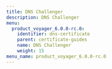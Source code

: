 ```yaml
---
title: DNS Challenger
description: DNS Challenger
menu:
  product_voyager_6.0.0-rc.0:
    identifier: dns-certificate
    parent: certificate-guides
    name: DNS Challenger
    weight: 15
menu_name: product_voyager_6.0.0-rc.0
---
```


